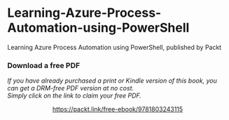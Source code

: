 # Learning-Azure-Process-Automation-using-PowerShell
Learning Azure Process Automation using PowerShell, published by Packt
### Download a free PDF

 <i>If you have already purchased a print or Kindle version of this book, you can get a DRM-free PDF version at no cost.<br>Simply click on the link to claim your free PDF.</i>
<p align="center"> <a href="https://packt.link/free-ebook/9781803243115">https://packt.link/free-ebook/9781803243115 </a> </p>